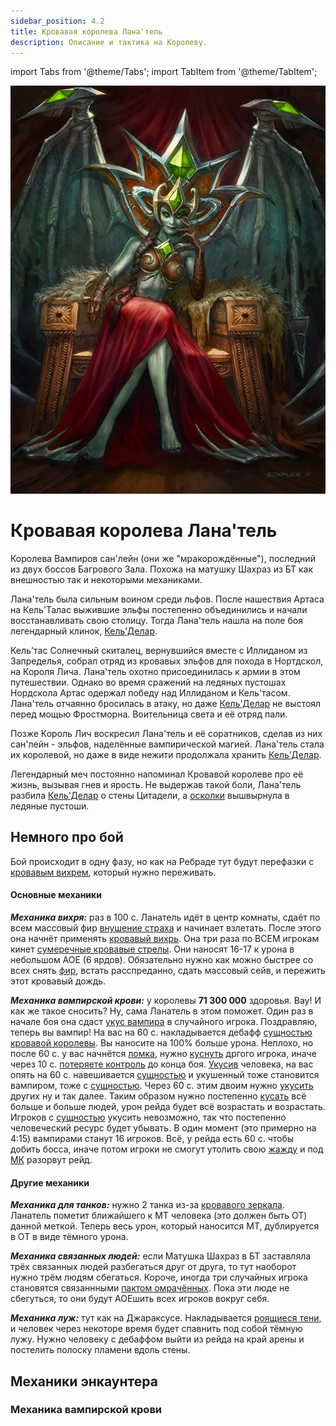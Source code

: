 ```yaml
---
sidebar_position: 4.2
title: Кровавая королева Лана'тель
description: Описание и тактика на Королеву.
---
```


import Tabs from '@theme/Tabs';
import TabItem from '@theme/TabItem';

<div className="text--center">

![Devochka_sosochka](/img/icc/Blood_Queen_Lanathel/Blood_Queen_Lanathel_.png)

</div>

# Кровавая королева Лана'тель

Королева Вампиров сан'лейн (они же "мракорождённые"), последний из двух боссов Багрового Зала. Похожа на матушку Шахраз
из БТ
как внешностью так и некоторыми механиками.

Лана'тель была сильным воином среди льфов. После нашествия Артаса на Кель'Талас выжившие эльфы постепенно
объединились и начали восстанавливать свою столицу. Тогда Лана'тель нашла на поле боя легендарный
клинок, [Кель'Делар](https://www.wowhead.com/wotlk/ru/item=50048).

Кель'тас Солнечный скиталец, вернувшийся вместе с Иллиданом из Запределья, собрал отряд
из кровавых эльфов для похода в Нортдскол, на Короля Лича. Лана'тель охотно присоединилась к армии в этом путешествии.
Однако во время сражений на ледяных пустошах Нордскола Артас одержал победу над Иллиданом и Кель'тасом. Лана'тель
отчаянно бросилась
в атаку, но даже [Кель'Делар](https://www.wowhead.com/wotlk/ru/item=50048) не выстоял перед мощью Фростморна.
Воительница света и её отряд пали.

Позже Король Лич воскресил Лана'тель и её соратников, сделав из них сан'лейн - эльфов, наделённые вампирической магией.
Лана'тель стала их королевой, но
даже в виде нежити продолжала хранить [Кель'Делар](https://www.wowhead.com/wotlk/ru/item=50048).

Легендарный меч постоянно напоминал Кровавой королеве про её жизнь, вызывая гнев и ярость. Не выдержав такой боли,
Лана'тель разбила [Кель'Делар](https://www.wowhead.com/wotlk/ru/item=50048) о стены Цитадели,
а [осколки](https://www.wowhead.com/wotlk/ru/item=50379) вышвырнула в ледяные пустоши.

## Немного про бой

Бой происходит в одну фазу, но как на Ребраде тут будут перефазки
с [кровавым вихрем](https://www.wowhead.com/wotlk/ru/spell=71772), который нужно переживать.

<div className="text--center">

#### Основные механики

</div>

***Механика вихря:*** раз в 100 с. Ланатель идёт в центр комнаты, сдаёт по всем массовый
фир [внушение страха](https://www.wowhead.com/wotlk/ru/spell=73070) и начинает взлетать. После этого она начнёт
применять
[кровавый вихрь](https://www.wowhead.com/wotlk/ru/spell=71772). Она три раза по ВСЕМ игрокам
кинет [cумеречные кровавые стрелы](https://www.wowhead.com/wotlk/ru/spell=71446). Они
наносят 16-17 к урона в небольшом АОЕ (6 ярдов). Обязательно нужно как можно быстрее со всех
снять [фир](https://www.wowhead.com/wotlk/ru/spell=73070), встать расспреданно, сдать массовый сейв, и пережить этот
кровавый дождь.

***Механика вампирской крови:*** у королевы **71 300 000** здоровья. Вау! И как же такое сносить? Ну, сама
Ланатель в этом поможет.
Один раз в начале боя она сдаст [укус вампира](https://www.wowhead.com/wotlk/ru/spell=71726) в случайного игрока.
Поздравляю, теперь вы вампир! На вас на 60 с. накладывается
дебафф [сущностью кровавой королевы](https://www.wowhead.com/wotlk/ru/spell=70867). Вы наносите на 100% больше урона.
Неплохо, но после 60 с. у вас начнётся [ломка](https://www.wowhead.com/wotlk/ru/spell=70877), нужно
[куснуть](https://www.wowhead.com/wotlk/ru/spell=70946) дргого игрока, иначе через 10
с. [потеряете контроль](https://www.wowhead.com/wotlk/ru/spell=70923) до конца
боя. [Укусив](https://www.wowhead.com/wotlk/ru/spell=70946) человека, на вас
опять на 60 с. навешивается [сущностью](https://www.wowhead.com/wotlk/ru/spell=70867) и укушенный тоже становится
вампиром, тоже с [сущностью](https://www.wowhead.com/wotlk/ru/spell=70867). Через 60 с.
этим двоим нужно [укусить](https://www.wowhead.com/wotlk/ru/spell=70946) других ну и так далее. Таким образом нужно
постепенно [кусать](https://www.wowhead.com/wotlk/ru/spell=70946) всё больше и больше людей, урон рейда будет всё
возрастать и возрастать. Игроков с [сущностью](https://www.wowhead.com/wotlk/ru/spell=70867) укусить невозможно, так что
постепенно человеческий ресурс будет убывать. В один момент (это примерно на 4:15) вампирами станут 16 игроков. Всё, у
рейда есть 60 с. чтобы
добить босса, иначе потом игроки не смогут утолить свою [жажду](https://www.wowhead.com/wotlk/ru/spell=70877) и
под [МК](https://www.wowhead.com/wotlk/ru/spell=70923)
разорвут рейд.

<div className="text--center">

#### Другие механики

</div>

***Механика для танков:*** нужно 2 танка из-за [кровавого зеркала](https://www.wowhead.com/wotlk/ru/spell=70821).
Ланатель пометит ближайшего к МТ человека (это должен быть ОТ) данной меткой. Теперь весь урон, который наносится МТ,
дублируется в ОТ в виде <span className="dmg-shadow">тёмного</span> урона.

***Механика связанных людей:*** если Матушка Шахраз в БТ заставляла трёх связанных людей разбегаться друг от друга, то
тут наоборот нужно трём людям сбегаться. Короче, иногда три случайных игрока становятся
связаннными [пактом омрачённых](https://www.wowhead.com/wotlk/ru/spell=71340). Пока эти люде не сбегуться, то они будут АОЕшить
всех игроков вокруг себя.

***Механика луж:*** тут как на Джараксусе. Накладывается [роящиеся тени](https://www.wowhead.com/wotlk/ru/spell=71265), и человек
через некоторе время будет спавнить под собой тёмную лужу. Нужно человеку с дебаффом выйти из рейда на край арены и постелить полоску 
пламени вдоль стены.

## Механики энкаунтера

### Механика вампирской крови